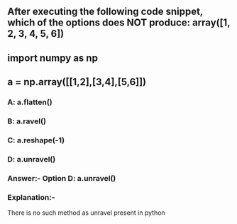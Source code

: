 ## After executing the following code snippet, which of the options does NOT produce: array([1, 2, 3, 4, 5, 6])
## import numpy as np
## a = np.array([[1,2],[3,4],[5,6]])

### A: a.flatten()
### B: a.ravel() 
### C: a.reshape(-1)
### D: a.unravel()

### Answer:- Option D: a.unravel()

### Explanation:- 

There is no such method as unravel present in python
